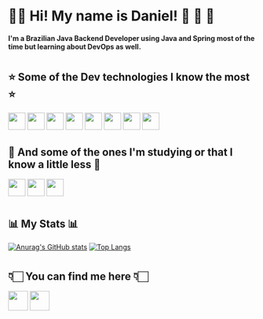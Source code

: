 <!--
**danieldhsd/danieldhsd** is a ✨ _special_ ✨ repository because its `README.md` (this file) appears on your GitHub profile.

Here are some ideas to get you started:

- 🔭 I’m currently working on ...
- 🌱 I’m currently learning ...
- 👯 I’m looking to collaborate on ...
- 🤔 I’m looking for help with ...
- 💬 Ask me about ...
- 📫 How to reach me: ...
- 😄 Pronouns: ...
- ⚡ Fun fact: ...
-->

# 🖖🏻  Hi! My name is Daniel!  🐺 👾 👺

#### I'm a Brazilian Java Backend Developer using Java and Spring most of the time but learning about DevOps as well.

#

## ⭐️  Some of the Dev technologies I know the most  ⭐️
<a href="https://www.java.com/"><img height= "35" src= "https://img.shields.io/badge/Java-ED8B00?style=for-the-badge&logo=java&logoColor=white"></a>
<img height= "35" src= "https://img.shields.io/badge/JavaScript-F7DF1E?style=for-the-badge&logo=javascript&logoColor=black">
<img height= "35" src= "https://img.shields.io/badge/json-5E5C5C?style=for-the-badge&logo=json&logoColor=white">
<img height= "35" src= "https://img.shields.io/badge/MySQL-00000F?style=for-the-badge&logo=mysql&logoColor=white">
<a href="https://www.docker.com/"><img height= "35" src= "https://img.shields.io/badge/Docker-2CA5E0?style=for-the-badge&logo=docker&logoColor=white"></a>
<img height= "35" src= "https://img.shields.io/badge/PostgreSQL-316192?style=for-the-badge&logo=postgresql&logoColor=white">
<img height= "35" src= "https://img.shields.io/badge/Git-F05032?style=for-the-badge&logo=git&logoColor=white">
<img height= "35" src= "https://img.shields.io/badge/VS_Code-0078D4?style=for-the-badge&logo=visual%20studio%20code&logoColor=white">

## 📖  And some of the ones I'm studying or that I know a little less  📖
<a href="https://developer.mozilla.org/docs/Web/HTML"><img height= "35" src= "https://img.shields.io/badge/HTML5-E34F26?style=for-the-badge&logo=html5&logoColor=white"></a>
<a href="https://developer.mozilla.org/docs/Web/CSS"><img height= "35" src= "https://img.shields.io/badge/CSS3-1572B6?style=for-the-badge&logo=css3&logoColor=white"></a>
<a href="https://www.mongodb.com/"><img height= "35" src= "https://img.shields.io/badge/MongoDB-4EA94B?style=for-the-badge&logo=mongodb&logoColor=white"></a>

#

## 📊  My Stats  📊
[![Anurag's GitHub stats](https://github-readme-stats.vercel.app/api?username=danieldhsd&show_icons=true&theme=dark)](https://github.com/danieldhsd/github-readme-stats) [![Top Langs](https://github-readme-stats.vercel.app/api/top-langs/?username=danieldhsd&layout=compact&theme=dark)](https://github.com/danieldhsd/github-readme-stats)

#

## 👇🏻  You can find me here  👇🏻
<a href="mailto:danieldhsd@gmail.com"><img height="40" src="https://img.shields.io/badge/Gmail-D14836?style=for-the-badge&logo=gmail&logoColor=white"></a>
<a href="https://www.linkedin.com/in/daniel-dutra-7035b5150"><img height="40" src="https://img.shields.io/badge/LinkedIn-0077B5?style=for-the-badge&logo=linkedin&logoColor=white"></a>

